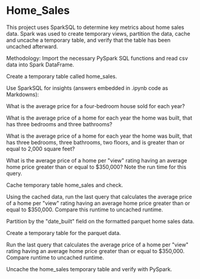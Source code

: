 # Home_Sales
This project uses SparkSQL to determine key metrics about home sales data. Spark was used to create temporary views, partition the data, cache and uncache a temporary table, and verify that the table has been uncached afterward.

Methodology:
  Import the necessary PySpark SQL functions and read csv data into Spark DataFrame.

  Create a temporary table called home_sales.

Use SparkSQL for insights (answers embedded in .ipynb code as Markdowns):

  What is the average price for a four-bedroom house sold for each year? 

  What is the average price of a home for each year the home was built, that has three bedrooms and three bathrooms?

  What is the average price of a home for each year the home was built, that has three bedrooms, three bathrooms, two floors, and    is greater than or equal to 2,000 square feet?

  What is the average price of a home per "view" rating having an average home price greater than or equal to $350,000? Note         the run time for this query.

Cache temporary table home_sales and check.

Using the cached data, run the last query that calculates the average price of a home per "view" rating having an average home price greater than or equal to $350,000. Compare this runtime to uncached runtime.

Partition by the "date_built" field on the formatted parquet home sales data.

Create a temporary table for the parquet data.

Run the last query that calculates the average price of a home per "view" rating having an average home price greater than or equal to $350,000. Compare runtime to uncached runtime.

Uncache the home_sales temporary table and verify with PySpark.
